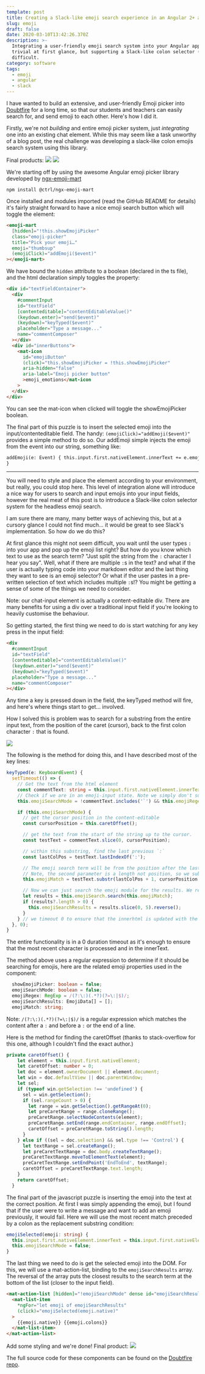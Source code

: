 ```yaml
---
template: post
title: Creating a Slack-like emoji search experience in an Angular 2+ app
slug: emoji
draft: false
date: 2020-03-10T13:42:26.370Z
description: >-
  Integrating a user-friendly emoji search system into your Angular app may seem
  trivial at first glance, but supporting a Slack-like colon selector (:) proves
  difficult.
category: software
tags:
  - emoji
  - angular
  - slack
---
```


I have wanted to build an extensive, and user-friendly Emoji picker into [Doubtfire](https://github.com/doubtfire-lms) for a long time, so that our students and teachers can easily search for, and send emoji to each other. Here's how I did it.

Firstly, we're not _building_ and entire emoji picker system, just _integrating_ one into an existing chat element. While this may seem like a task unworthy of a blog post, the real challenge was developing a slack-like colon emojis search system using this library.

Final products:
![](./emoji.png)
![](./emoji.gif)

We're starting off by using the awesome Angular emoji picker library developed by [ngx-emoji-mart](https://github.com/TypeCtrl/ngx-emoji-mart#headless-search)

```
npm install @ctrl/ngx-emoji-mart
```

Once installed and modules imported (read the GitHub README for details) it's fairly straight forward to have a nice emoji search button which will toggle the element:

```html
<emoji-mart
  [hidden]="!this.showEmojiPicker"
  class="emoji-picker"
  title="Pick your emoji…"
  emoji="thumbsup"
  (emojiClick)="addEmoji($event)"
></emoji-mart>
```

We have bound the `hidden` attribute to a boolean (declared in the ts file), and the html declaration simply toggles the property:

```html
<div id="textFieldContainer">
  <div
    #commentInput
    id="textField"
    [contenteditable]="contentEditableValue()"
    (keydown.enter)="send($event)"
    (keydown)="keyTyped($event)"
    placeholder="Type a message..."
    name="commentComposer"
  ></div>
  <div id="innerButtons">
    <mat-icon
      id="emojiButton"
      (click)="this.showEmojiPicker = !this.showEmojiPicker"
      aria-hidden="false"
      aria-label="Emoji picker button"
      >emoji_emotions</mat-icon
    >
  </div>
</div>
```

You can see the mat-icon when clicked will toggle the showEmojiPicker boolean.

The final part of this puzzle is to insert the selected emoji into the input/contenteditable field. The handy: `(emojiClick)="addEmoji($event)"` provides a simple method to do so. Our addEmoji simple injects the emoji from the event into our string, something like:

```html
addEmoji(e: Event) { this.input.first.nativeElement.innerText += e.emoji.native
}
```

---

You will need to style and place the element according to your environment, but really, you could stop here. This level of integration alone will introduce a nice way for users to search and input emojis into your input fields, however the real meat of this post is to introduce a Slack-like colon selector system for the headless emoji search.

I am sure there are many, many better ways of achieving this, but at a cursory glance I could not find much... it would be great to see Slack's implementation. So how do we do this?

At first glance this might not seem difficult, you wait until the user types `:` into your app and pop up the emoji list right? But how do you know which text to use as the search term? "Just split the string from the `:` character I hear you say". Well, what if there are multiple `:`s in the text? and what if the user is actually typing code into your markdown editor and the last thing they want to see is an emoji selector? Or what if the user pastes in a pre-written selection of text which includes multiple `:`s!? You might be getting a sense of some of the things we need to consider.

Note: our chat-input element is actually a content-editable div. There are many benefits for using a div over a traditional input field if you're looking to heavily customise the behaviour.

So getting started, the first thing we need to do is start watching for any key press in the input field:

```html
<div
  #commentInput
  id="textField"
  [contenteditable]="contentEditableValue()"
  (keydown.enter)="send($event)"
  (keydown)="keyTyped($event)"
  placeholder="Type a message..."
  name="commentComposer"
></div>
```

Any time a key is pressed down in the field, the keyTyped method will fire, and here's where things start to get... involved.

How I solved this is problem was to search for a substring from the entire input text, from the position of the caret (cursor), back to the first colon character `:` that is found.

![](./emoji-diagram.png)

The following is the method for doing this, and I have described most of the key lines:

```ts
keyTyped(e: KeyboardEvent) {
  setTimeout(() => {
    // Get the text from the html element
    const commentText: string = this.input.first.nativeElement.innerText;
    // Check if we are in an emoji-input state. Note we simply don't support the emoji selector if the ` character is anywhere in the input, as this may indicate that the user is trying to write code.
    this.emojiSearchMode = !commentText.includes('`') && this.emojiRegex.test(commentText);

    if (this.emojiSearchMode) {
      // get the cursor position in the content-editable
      const cursorPosition = this.caretOffset();

      // get the text from the start of the string up to the cursor.
      const testText = commentText.slice(0, cursorPosition);

      // within this substring, find the last previous `:`
      const lastColPos = testText.lastIndexOf(':');

      // The emoji search term will be from the position after the last :
      // Note, the second parameter is a length not position, so we subtract.
      this.emojiMatch = testText.substr(lastColPos + 1, cursorPosition - lastColPos);

      // Now we can just search the emoji module for the results. We reverse so that the closest match is shown closer to the input field (it will make more sense soon).
      let results = this.emojiSearch.search(this.emojiMatch);
      if (results?.length > 0) {
        this.emojiSearchResults = results.slice(0, 5).reverse();
      }
    } // we timeout 0 to ensure that the innerhtml is updated with the new character.
  }, 0);
}
```
The entire functionality is in a 0 duration timeout as it's enough to ensure that the most recent character is processed and in the innerText.

The method above uses a regular expression to determine if it should be searching for emojis, here are the related emoji properties used in the component:

```ts
  showEmojiPicker: boolean = false;
  emojiSearchMode: boolean = false;
  emojiRegex: RegExp = /(?:\:)(.*?)(?=\:|$)/;
  emojiSearchResults: EmojiData[] = [];
  emojiMatch: string;
```

Note: `/(?:\:)(.*?)(?=\:|$)/` is a regular expression which matches the content after a `:` and before a `:` or the end of a line.

Here is the method for finding the caretOffset (thanks to stack-overflow for this one, although I couldn't find the exact author.)
```ts
private caretOffset() {
    let element = this.input.first.nativeElement;
    let caretOffset: number = 0;
    let doc = element.ownerDocument || element.document;
    let win = doc.defaultView || doc.parentWindow;
    let sel;
    if (typeof win.getSelection !== 'undefined') {
      sel = win.getSelection();
      if (sel.rangeCount > 0) {
        let range = win.getSelection().getRangeAt(0);
        let preCaretRange = range.cloneRange();
        preCaretRange.selectNodeContents(element);
        preCaretRange.setEnd(range.endContainer, range.endOffset);
        caretOffset = preCaretRange.toString().length;
      }
    } else if ((sel = doc.selection) && sel.type !== 'Control') {
      let textRange = sel.createRange();
      let preCaretTextRange = doc.body.createTextRange();
      preCaretTextRange.moveToElementText(element);
      preCaretTextRange.setEndPoint('EndToEnd', textRange);
      caretOffset = preCaretTextRange.text.length;
    }
    return caretOffset;
  }
```

The final part of the javascript puzzle is inserting the emoji into the text at the correct position. At first I was simply appending the emoji, but I found that if the user were to write a message and want to add an emoji previously, it would fail. Here we will use the most recent match preceded by a colon as the replacement substring condition:

```ts
emojiSelected(emoji: string) {
  this.input.first.nativeElement.innerText = this.input.first.nativeElement.innerText.replace(`:${this.emojiMatch}`, emoji);
  this.emojiSearchMode = false;
}
```

The last thing we need to do is get the selected emoji into the DOM. For this, we will use a mat-action-list, binding to the `emojiSearchResults` array. The reversal of the array puts the closest results to the search term at the bottom of the list (closer to the input field).

```html
<mat-action-list [hidden]="!emojiSearchMode" dense id="emojiSearchResults">
  <mat-list-item
    *ngFor="let emoji of emojiSearchResults"
    (click)="emojiSelected(emoji.native)"
  >
    {{emoji.native}} {{emoji.colons}}
  </mat-list-item>
</mat-action-list>
```

Add some styling and we're done!
Final product: ![](./emoji.gif)

The full source code for these components can be found on the [Doubtfire repo](https://github.com/jakerenzella/doubtfire-web/tree/enhance/add-emoji/src/app/tasks/task-comment-composer).
